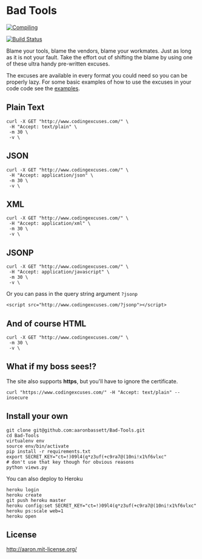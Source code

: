 Bad Tools
=========

[![Compiling](http://imgs.xkcd.com/comics/compiling.png)](http://xkcd.com/303/)

[![Build Status](https://travis-ci.org/aaronbassett/Bad-Tools.svg?branch=master)](https://travis-ci.org/aaronbassett/Bad-Tools)

Blame your tools, blame the vendors, blame your workmates. Just as long as it is not your fault. Take the effort out of shifting the blame by using one of these ultra handy pre-written excuses.

The excuses are available in every format you could need so you can be properly lazy. For some basic examples of how to use the excuses in your code code see the [examples](examples/).

Plain Text
----------

    curl -X GET "http://www.codingexcuses.com/" \
     -H "Accept: text/plain" \
     -m 30 \
     -v \

JSON
----

    curl -X GET "http://www.codingexcuses.com/" \
     -H "Accept: application/json" \
     -m 30 \
     -v \

XML
---

    curl -X GET "http://www.codingexcuses.com/" \
     -H "Accept: application/xml" \
     -m 30 \
     -v \

JSONP
-----

    curl -X GET "http://www.codingexcuses.com/" \
     -H "Accept: application/javascript" \
     -m 30 \
     -v \

Or you can pass in the query string argument `?jsonp`

    <script src="http://www.codingexcuses.com/?jsonp"></script>

And of course HTML
------------------

    curl -X GET "http://www.codingexcuses.com/" \
     -m 30 \
     -v \

What if my boss sees!?
----------------------

The site also supports **https**, but you'll have to ignore the certificate.

    curl "https://www.codingexcuses.com/" -H "Accept: text/plain" --insecure

Install your own
----------------

    git clone git@github.com:aaronbassett/Bad-Tools.git
    cd Bad-Tools
    virtualenv env
    source env/bin/activate
    pip install -r requirements.txt
    export SECRET_KEY="ct=!)09l4(q*z3uf(+c9ra7@(10ni!x1%f6vlxc"
    # don't use that key though for obvious reasons
    python views.py

You can also deploy to Heroku

    heroku login
    heroku create
    git push heroku master
    heroku config:set SECRET_KEY="ct=!)09l4(q*z3uf(+c9ra7@(10ni!x1%f6vlxc"
    heroku ps:scale web=1
    heroku open

License
-------

http://aaron.mit-license.org/

